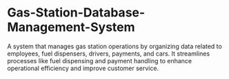 # Gas-Station-Database-Management-System
A system that manages gas station operations by organizing data related to employees, fuel dispensers, drivers, payments, and cars. It streamlines processes like fuel dispensing and payment handling to enhance operational efficiency and improve customer service.
